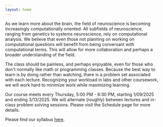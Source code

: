 ```yaml
---
layout: home
---
```

As we learn more about the brain, the field of neuroscience is becoming increasingly computationally oriented. All subfields of neuroscience, ranging from genetics to systems neuroscience, rely on computational analysis.  We believe that even those not planning on working on computational questions will benefit from being conversant with computational terms. This will allow for more collaboration and perhaps a broader understanding of the field.

The class should be painless, and perhaps enjoyable, even for those who don't normally like math or programming classes. Because the best way to learn is by doing rather than watching, there is a problem set associated with each lecture. Recognizing your workload in labs and other coursework, we will work hard to minimize work while maximizing learning.

Our course meets every Thursday, 5:00 PM - 6:30 PM, starting 1/09/2025 and ending 3/13/2025. We will alternate (roughly) between lectures and in-class problem solving sessions. Please visit the Schedule page for more details.

Please find our syllabus [here](https://docs.google.com/document/d/1QJB3OwH2rWYQyIFChL376G9fWCMWejeA3u9Pg89vcWE/edit?usp=sharing).